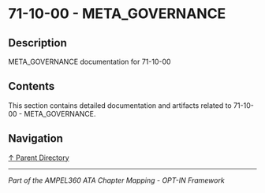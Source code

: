 # 71-10-00 - META_GOVERNANCE

## Description

META_GOVERNANCE documentation for 71-10-00

## Contents

This section contains detailed documentation and artifacts related to 71-10-00 - META_GOVERNANCE.

## Navigation

[↑ Parent Directory](../README.md)

---

*Part of the AMPEL360 ATA Chapter Mapping - OPT-IN Framework*
